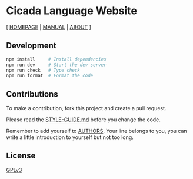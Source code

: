 # Cicada Language Website

[ [HOMEPAGE](https://cicada-lang.org)
| [MANUAL](https://readonly.link/manuals/https://cdn.cicada-solo.cic.run/docs/manual.json)
| [ABOUT](https://cicada-lang.org/about) ]

## Development

```sh
npm install     # Install dependencies
npm run dev     # Start the dev server
npm run check   # Type check
npm run format  # Format the code
```

## Contributions

To make a contribution, fork this project and create a pull request.

Please read the [STYLE-GUIDE.md](STYLE-GUIDE.md) before you change the code.

Remember to add yourself to [AUTHORS](AUTHORS).
Your line belongs to you, you can write a little
introduction to yourself but not too long.

## License

[GPLv3](LICENSE)
